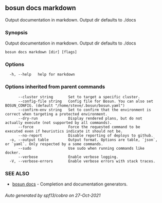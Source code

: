 ## bosun docs markdown

Output documentation in markdown. Output dir defaults to ./docs

### Synopsis

Output documentation in markdown. Output dir defaults to ./docs

```
bosun docs markdown [dir] [flags]
```

### Options

```
  -h, --help   help for markdown
```

### Options inherited from parent commands

```
      --cluster string       Set to target a specific cluster.
      --config-file string   Config file for Bosun. You can also set BOSUN_CONFIG. (default "/home/steve/.bosun/bosun.yaml")
      --confirm-env string   Set to confirm that the environment is correct when targeting a protected environment.
      --dry-run              Display rendered plans, but do not actually execute (not supported by all commands).
      --force                Force the requested command to be executed even if heuristics indicate it should not be.
      --no-report            Disable reporting of deploys to github.
  -o, --output table         Output format. Options are table, `json`, or `yaml`. Only respected by a some commands.
      --sudo                 Use sudo when running commands like docker.
      --verbose              Enable verbose logging.
  -V, --verbose-errors       Enable verbose errors with stack traces.
```

### SEE ALSO

* [bosun docs](bosun_docs.md)	 - Completion and documentation generators.

###### Auto generated by spf13/cobra on 27-Oct-2021

